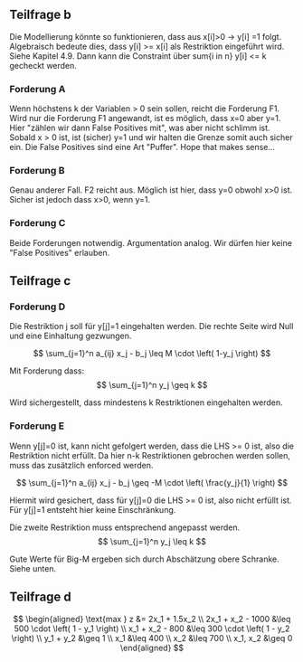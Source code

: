 ## Teilfrage b
Die Modellierung könnte so funktionieren, dass aus x[i]>0 -> y[i] =1 folgt. Algebraisch bedeute dies, dass y[i] >= x[i] als Restriktion eingeführt wird. Siehe Kapitel 4.9. Dann kann die Constraint über sum{i in n} y[i] <= k gecheckt werden.
### Forderung A
Wenn höchstens k der Variablen > 0 sein sollen, reicht die Forderung F1. Wird nur die Forderung F1 angewandt, ist es möglich, dass x=0 aber y=1. Hier "zählen wir dann False Positives mit", 
was aber nicht schlimm ist. Sobald x > 0 ist, ist (sicher) y=1 und wir halten die Grenze somit auch sicher ein. Die False Positives sind eine Art "Puffer". Hope that makes sense...

### Forderung B
Genau anderer Fall. F2 reicht aus. Möglich ist hier, dass y=0 obwohl x>0 ist. Sicher ist jedoch dass x>0, wenn y=1. 

### Forderung C
Beide Forderungen notwendig. Argumentation analog. Wir dürfen hier keine "False Positives" erlauben.

## Teilfrage c
### Forderung D 
Die Restriktion j soll für y[j]=1 eingehalten werden. Die rechte Seite wird Null und eine Einhaltung gezwungen.

$$
\sum_{j=1}^n a_{ij} x_j - b_j \leq M \cdot \left( 1-y_j \right)
$$

Mit Forderung dass:
$$
\sum_{j=1}^n y_j \geq k 
$$

Wird sichergestellt, dass mindestens k Restriktionen eingehalten werden.

### Forderung E
Wenn y[j]=0 ist, kann nicht gefolgert werden, dass die LHS >= 0 ist, also die Restriktion nicht erfüllt. Da hier n-k Restriktionen gebrochen werden sollen, muss das zusätzlich enforced werden.

$$
\sum_{j=1}^n a_{ij} x_j - b_j \geq -M \cdot \left( \frac{y_j}{1} \right)
$$

Hiermit wird gesichert, dass für y[j]=0 die LHS >= 0 ist, also nicht erfüllt ist. Für y[j]=1 entsteht hier keine Einschränkung.

Die zweite Restriktion muss entsprechend angepasst werden.
$$
\sum_{j=1}^n y_j \leq k 
$$

Gute Werte für Big-M ergeben sich durch Abschätzung obere Schranke. Siehe unten.
## Teilfrage d
$$
\begin{aligned}
\text{max } z &= 2x_1 + 1.5x_2 \\
2x_1 + x_2 - 1000 &\leq 500 \cdot \left( 1 - y_1 \right) \\
x_1 + x_2 - 800 &\leq 300 \cdot \left( 1 - y_2 \right) \\
y_1 + y_2 &\geq 1 \\
x_1 &\leq 400 \\
x_2 &\leq 700 \\
x_1, x_2 &\geq 0
\end{aligned}
$$

